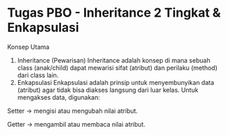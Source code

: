 # Tugas PBO - Inheritance 2 Tingkat & Enkapsulasi
Konsep Utama
1. Inheritance (Pewarisan)
Inheritance adalah konsep di mana sebuah class (anak/child) dapat mewarisi sifat (atribut) dan perilaku (method) dari class lain.
2.  Enkapsulasi
Enkapsulasi adalah prinsip untuk menyembunyikan data (atribut) agar tidak bisa diakses langsung dari luar kelas.
Untuk mengakses data, digunakan:

Setter → mengisi atau mengubah nilai atribut.

Getter → mengambil atau membaca nilai atribut.
